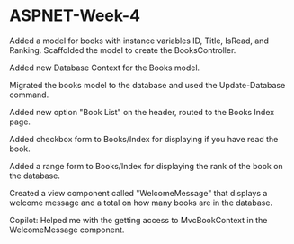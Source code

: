 # ASPNET-Week-4

Added a model for books with instance variables ID, Title, IsRead, and Ranking. Scaffolded the model to create the BooksController.

Added new Database Context for the Books model.

Migrated the books model to the database and used the Update-Database command. 

Added new option "Book List" on the header, routed to the Books Index page.

Added checkbox form to Books/Index for displaying if you have read the book.

Added a range form to Books/Index for displaying the rank of the book on the database.

Created a view component called "WelcomeMessage" that displays a welcome message and a total on how many books are in the database.

Copilot: Helped me with the getting access to MvcBookContext in the WelcomeMessage component. 
